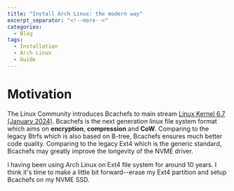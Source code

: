 ```yaml
---
title: "Install Arch Linux: the modern way"
excerpt_separator: "<!--more-->"
categories:
  - Blog
tags:
  - Installation
  - Arch Linux
  - Guide
---
```


# Motivation

The Linux Community introduces Bcachefs to main stream [Linux Kernel 6.7 (January 2024)](https://git.kernel.org/pub/scm/linux/kernel/git/torvalds/linux.git/commit/?id=9e87705289667a6c5185c619ea32f3d39314eb1b). Bcachefs is the next generation linux file system format which aims on **encryption**, **compression** and **CoW**. Comparing to the legacy Btrfs which is also based on B-tree, Bcachefs ensures much better code quality. Comparing to the legacy Ext4 which is the generic standard, Bcachefs may greatly improve the longevity of the NVME driver.

I having been using Arch Linux on Ext4 file system for around 10 years. I think it's time to make a little bit forward--erase my Ext4 partition and setup Bcachefs on my NVME SSD.
